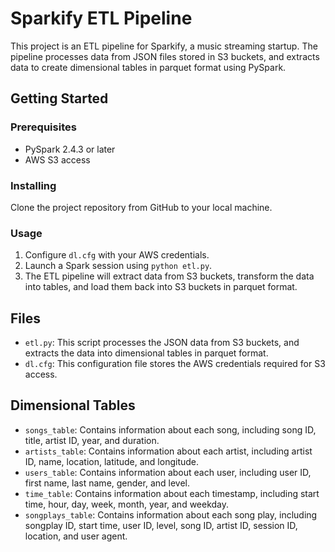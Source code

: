 # Sparkify ETL Pipeline

This project is an ETL pipeline for Sparkify, a music streaming startup. The pipeline processes data from JSON files stored in S3 buckets, and extracts data to create dimensional tables in parquet format using PySpark. 

## Getting Started

### Prerequisites
- PySpark 2.4.3 or later
- AWS S3 access

### Installing
Clone the project repository from GitHub to your local machine.

### Usage
1. Configure `dl.cfg` with your AWS credentials.
2. Launch a Spark session using `python etl.py`.
3. The ETL pipeline will extract data from S3 buckets, transform the data into tables, and load them back into S3 buckets in parquet format.

## Files
- `etl.py`: This script processes the JSON data from S3 buckets, and extracts the data into dimensional tables in parquet format.
- `dl.cfg`: This configuration file stores the AWS credentials required for S3 access.

## Dimensional Tables
- `songs_table`: Contains information about each song, including song ID, title, artist ID, year, and duration.
- `artists_table`: Contains information about each artist, including artist ID, name, location, latitude, and longitude.
- `users_table`: Contains information about each user, including user ID, first name, last name, gender, and level.
- `time_table`: Contains information about each timestamp, including start time, hour, day, week, month, year, and weekday.
- `songplays_table`: Contains information about each song play, including songplay ID, start time, user ID, level, song ID, artist ID, session ID, location, and user agent.

